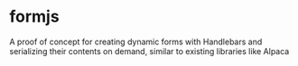 formjs
======

A proof of concept for creating dynamic forms with Handlebars and serializing their contents on demand, similar to existing libraries like Alpaca
